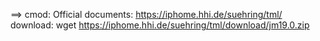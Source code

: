 ==> cmod:
Official documents: https://iphome.hhi.de/suehring/tml/
download: wget https://iphome.hhi.de/suehring/tml/download/jm19.0.zip
